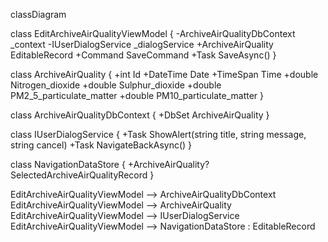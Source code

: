 classDiagram

class EditArchiveAirQualityViewModel {
  -ArchiveAirQualityDbContext _context
  -IUserDialogService _dialogService
  +ArchiveAirQuality EditableRecord
  +Command SaveCommand
  +Task SaveAsync()
}

class ArchiveAirQuality {
  +int Id
  +DateTime Date
  +TimeSpan Time
  +double Nitrogen_dioxide
  +double Sulphur_dioxide
  +double PM2_5_particulate_matter
  +double PM10_particulate_matter
}

class ArchiveAirQualityDbContext {
  +DbSet<ArchiveAirQuality> ArchiveAirQuality
}

class IUserDialogService {
  +Task ShowAlert(string title, string message, string cancel)
  +Task NavigateBackAsync()
}

class NavigationDataStore {
  +ArchiveAirQuality? SelectedArchiveAirQualityRecord
}

EditArchiveAirQualityViewModel --> ArchiveAirQualityDbContext
EditArchiveAirQualityViewModel --> ArchiveAirQuality
EditArchiveAirQualityViewModel --> IUserDialogService
EditArchiveAirQualityViewModel --> NavigationDataStore : EditableRecord
